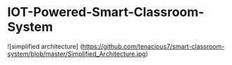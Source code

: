 # IOT-Powered-Smart-Classroom-System

![simplified architecture] (https://github.com/tenacious7/smart-classroom-system/blob/master/Simplified_Architecture.jpg)
